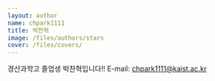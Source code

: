 ```yaml
---
layout: author
name: chpark1111
title: 박찬혁
image: /files/authors/stars
cover: /files/covers/
---
```


경산과학고 졸업생 박찬혁입니다!!
E-mail: chpark1111@kaist.ac.kr
